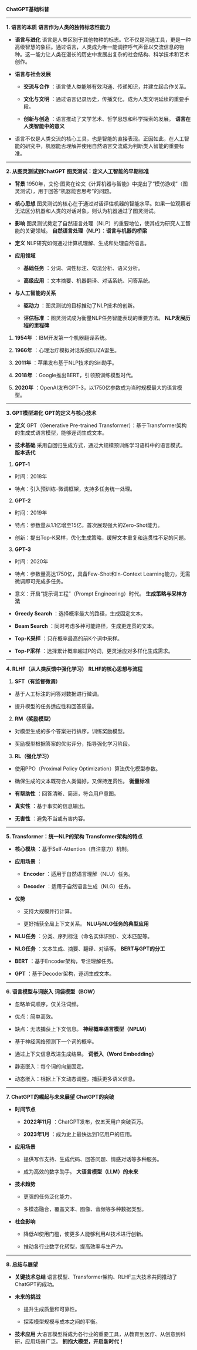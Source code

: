 **ChatGPT基础科普** 

---

**1. 语言的本质** **语言作为人类的独特标志性能力**  
- **语言与进化** 
语言是人类区别于其他物种的标志。它不仅是沟通工具，更是一种高级智慧的象征。通过语言，人类成为唯一能调控呼气声音以交流信息的物种。这一能力让人类在漫长的历史中发展出复杂的社会结构、科学技术和艺术创作。
 
- **语言与社会发展**  
  - **交流与合作** ：语言使人类能够有效沟通、传递知识，并建立起合作关系。
 
  - **文化与文明** ：通过语言记录历史，传播文化，成为人类文明延续的重要手段。
 
  - **创新与创造** ：语言推动了文学艺术、哲学思想和科学探索的发展。
**语言在人类智能中的意义** 
- 语言不仅是人类交流的核心工具，也是智能的直接表现。正因如此，在人工智能的研究中，机器能否理解并使用自然语言交流成为判断类人智能的重要标准。


---

**2. 从图灵测试到ChatGPT** **图灵测试：定义人工智能的早期标准**  
- **背景** 
1950年，艾伦·图灵在论文《计算机器与智能》中提出了“模仿游戏”（图灵测试），用于回答“机器能否思考”的问题。
 
- **核心思想** 
图灵测试的核心在于通过对话评估机器的智能水平。如果一位观察者无法区分机器和人类的对话对象，则认为机器通过了图灵测试。
 
- **影响** 
图灵测试奠定了自然语言处理（NLP）的重要地位，使其成为研究人工智能的关键领域。
**自然语言处理（NLP）：语言与机器的桥梁**  
- **定义** 
NLP研究如何通过计算机理解、生成和处理自然语言。
 
- **应用领域**  
  - **基础任务** ：分词、词性标注、句法分析、语义分析。
 
  - **高级应用** ：文本摘要、机器翻译、对话系统、问答系统。
 
- **与人工智能的关系**  
  - **驱动力** ：图灵测试的目标推动了NLP技术的创新。
 
  - **评估标准** ：图灵测试成为衡量NLP任务智能表现的重要方法。
**NLP发展历程的里程碑**  
1. **1954年** ：IBM开发第一个机器翻译系统。
 
2. **1966年** ：心理治疗模拟对话系统ELIZA诞生。
 
3. **2011年** ：苹果发布基于NLP技术的Siri助手。
 
4. **2018年** ：Google推出BERT，引领预训练模型时代。
 
5. **2020年** ：OpenAI发布GPT-3，以1750亿参数成为当时规模最大的语言模型。


---

**3. GPT模型进化** **GPT的定义与核心技术**  
- **定义** 
GPT（Generative Pre-trained Transformer）：基于Transformer架构的生成式语言模型，能够逐词生成文本。
 
- **技术基础** 
采用自回归生成方式，通过大规模预训练学习语料中的语言模式。
**版本迭代**  
1. **GPT-1** 
  - 时间：2018年

  - 特点：引入预训练-微调框架，支持多任务统一处理。
 
2. **GPT-2** 
  - 时间：2019年

  - 特点：参数量从1.1亿增至15亿，首次展现强大的Zero-Shot能力。

  - 创新：提出Top-K采样，优化生成策略，缓解文本重复和连贯性不足的问题。
 
3. **GPT-3** 
  - 时间：2020年

  - 特点：参数量高达1750亿，具备Few-Shot和In-Context Learning能力，无需微调即可完成多任务。

  - 意义：开启“提示词工程”（Prompt Engineering）时代。
**生成策略与采样方法**  
- **Greedy Search** ：选择概率最大的路径，生成固定文本。
 
- **Beam Search** ：同时考虑多种可能路径，生成更连贯的文本。
 
- **Top-K采样** ：只在概率最高的前K个词中采样。
 
- **Top-P采样** ：选择累计概率超过P的词，更灵活应对多样化生成需求。


---

**4. RLHF（从人类反馈中强化学习）** **RLHF的核心思想与流程**  
1. **SFT（有监督微调）** 
  - 基于人工标注的问答对数据进行微调。

  - 提升模型的任务适应性和回答质量。
 
2. **RM（奖励模型）** 
  - 对模型生成的多个答案进行排序，训练奖励模型。

  - 奖励模型根据答案的优劣评分，指导强化学习阶段。
 
3. **RL（强化学习）** 
  - 使用PPO（Proximal Policy Optimization）算法优化模型参数。

  - 确保生成的文本既符合人类偏好，又保持连贯性。
**衡量标准**  
- **有帮助性** ：回答清晰、简洁，符合用户意图。
 
- **真实性** ：基于事实的信息输出。
 
- **无害性** ：避免不当或有害内容。


---

**5. Transformer：统一NLP的架构** **Transformer架构的特点**  
- **核心模块** ：基于Self-Attention（自注意力）机制。
 
- **应用场景** ： 
  - **Encoder** ：适用于自然语言理解（NLU）任务。
 
  - **Decoder** ：适用于自然语言生成（NLG）任务。
 
- **优势** 
  - 支持大规模并行计算。

  - 更好捕获全局上下文关系。
**NLU与NLG任务的典型应用**  
- **NLU任务** ：分类、序列标注（命名实体识别）、文本匹配等。
 
- **NLG任务** ：文本生成、摘要、翻译、对话等。
**BERT与GPT的分工**  
- **BERT** ：基于Encoder架构，专注理解任务。
 
- **GPT** ：基于Decoder架构，逐词生成文本。


---

**6. 语言模型与词嵌入** **词袋模型（BOW）** 
- 忽略单词顺序，仅关注词频。

- 优点：简单高效。

- 缺点：无法捕获上下文信息。
**神经概率语言模型（NPLM）** 
- 基于神经网络预测下一个词的概率。

- 通过上下文信息改进生成结果。
**词嵌入（Word Embedding）** 
- 静态嵌入：每个词的向量固定。

- 动态嵌入：根据上下文动态调整，捕获更多语义信息。


---

**7. ChatGPT的崛起与未来展望** **ChatGPT的突破**  
- **时间节点**  
  - **2022年11月** ：ChatGPT发布，仅五天用户突破百万。
 
  - **2023年1月** ：成为史上最快达到1亿用户的应用。
 
- **应用场景** 
  - 提供写作支持、生成代码、回答问题、情感对话等多种服务。

  - 成为高效的数字助手。
**大语言模型（LLM）的未来**  
- **技术趋势** 
  - 更强的任务泛化能力。

  - 多模态融合，覆盖文本、图像、音频等多种数据类型。
 
- **社会影响** 
  - 降低AI使用门槛，使更多人能够利用AI技术进行创新。

  - 推动各行业数字化转型，提高效率与生产力。


---

**8. 总结与展望**  
- **关键技术总结** 
语言模型、Transformer架构、RLHF三大技术共同推动了ChatGPT的成功。
 
- **未来的挑战** 
  - 提升生成质量和可靠性。

  - 探索模型规模与成本之间的平衡。
 
- **技术应用** 
大语言模型将成为各行业的重要工具，从教育到医疗、从创意到科研，应用场景广泛。
**拥抱大模型，开启新时代！**

